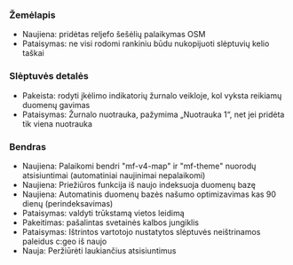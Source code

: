
### Žemėlapis
- Naujiena: pridėtas reljefo šešėlių palaikymas OSM
- Pataisymas: ne visi rodomi rankiniu būdu nukopijuoti slėptuvių kelio taškai

### Slėptuvės detalės
- Pakeista: rodyti įkėlimo indikatorių žurnalo veikloje, kol vyksta reikiamų duomenų gavimas
- Pataisymas: Žurnalo nuotrauka, pažymima „Nuotrauka 1“, net jei pridėta tik viena nuotrauka

### Bendras
- Naujiena: Palaikomi bendri "mf-v4-map" ir "mf-theme" nuorodų atsisiuntimai (automatiniai naujinimai nepalaikomi)
- Naujiena: Priežiūros funkcija iš naujo indeksuoja duomenų bazę
- Naujiena: Automatinis duomenų bazės našumo optimizavimas kas 90 dienų (perindeksavimas)
- Pataisymas: valdyti trūkstamą vietos leidimą
- Pakeitimas: pašalintas svetainės kalbos jungiklis
- Pataisymas: Ištrintos vartotojo nustatytos slėptuvės neištrinamos paleidus c:geo iš naujo
- Nauja: Peržiūrėti laukiančius atsisiuntimus
